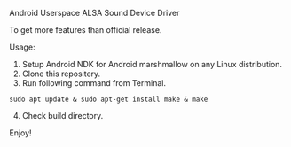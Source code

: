 Android Userspace ALSA Sound Device Driver

To get more features than official release.

Usage:

1. Setup Android NDK for Android marshmallow on any Linux distribution.
2. Clone this repositery.
3. Run following command from Terminal.
``` 
sudo apt update & sudo apt-get install make & make 
```
4. Check build directory.

Enjoy! 
